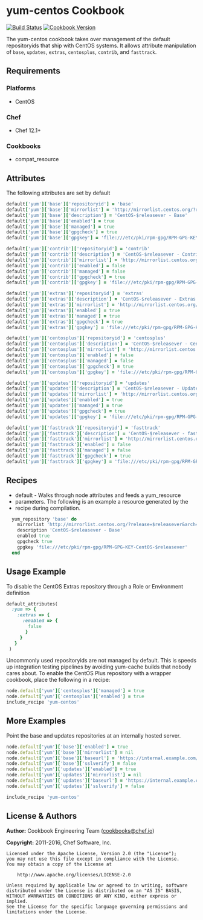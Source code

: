 # yum-centos Cookbook

[![Build Status](https://travis-ci.org/chef-cookbooks/yum-centos.svg?branch=master)](http://travis-ci.org/chef-cookbooks/yum-centos) [![Cookbook Version](https://img.shields.io/cookbook/v/yum-centos.svg)](https://supermarket.chef.io/cookbooks/yum-centos)

The yum-centos cookbook takes over management of the default repositoryids that ship with CentOS systems. It allows attribute manipulation of `base`, `updates`, `extras`, `centosplus`, `contrib`, and `fasttrack`.

## Requirements

### Platforms

- CentOS

### Chef

- Chef 12.1+

### Cookbooks

- compat_resource

## Attributes

The following attributes are set by default

```ruby
default['yum']['base']['repositoryid'] = 'base'
default['yum']['base']['mirrorlist'] = 'http://mirrorlist.centos.org/?release=$releasever&arch=$basearch&repo=os'
default['yum']['base']['description'] = 'CentOS-$releasever - Base'
default['yum']['base']['enabled'] = true
default['yum']['base']['managed'] = true
default['yum']['base']['gpgcheck'] = true
default['yum']['base']['gpgkey'] = 'file:///etc/pki/rpm-gpg/RPM-GPG-KEY-CentOS-$releasever'
```

```ruby
default['yum']['contrib']['repositoryid'] = 'contrib'
default['yum']['contrib']['description'] = 'CentOS-$releasever - Contrib'
default['yum']['contrib']['mirrorlist'] = 'http://mirrorlist.centos.org/?release=$releasever&arch=$basearch&repo=contrib'
default['yum']['contrib']['enabled'] = false
default['yum']['contrib']['managed'] = false
default['yum']['contrib']['gpgcheck'] = true
default['yum']['contrib']['gpgkey'] = 'file:///etc/pki/rpm-gpg/RPM-GPG-KEY-CentOS-$releasever'
```

```ruby
default['yum']['extras']['repositoryid'] = 'extras'
default['yum']['extras']['description'] = 'CentOS-$releasever - Extras'
default['yum']['extras']['mirrorlist'] = 'http://mirrorlist.centos.org/?release=$releasever&arch=$basearch&repo=extras'
default['yum']['extras']['enabled'] = true
default['yum']['extras']['managed'] = true
default['yum']['extras']['gpgcheck'] = true
default['yum']['extras']['gpgkey'] = 'file:///etc/pki/rpm-gpg/RPM-GPG-KEY-CentOS-$releasever'
```

```ruby
default['yum']['centosplus']['repositoryid'] = 'centosplus'
default['yum']['centosplus']['description'] = 'CentOS-$releasever - Centosplus'
default['yum']['centosplus']['mirrorlist'] = 'http://mirrorlist.centos.org/?release=$releasever&arch=$basearch&repo=centosplus'
default['yum']['centosplus']['enabled'] = false
default['yum']['centosplus']['managed'] = false
default['yum']['centosplus']['gpgcheck'] = true
default['yum']['centosplus']['gpgkey'] = 'file:///etc/pki/rpm-gpg/RPM-GPG-KEY-CentOS-$releasever'
```

```ruby
default['yum']['updates']['repositoryid'] = 'updates'
default['yum']['updates']['description'] = 'CentOS-$releasever - Updates'
default['yum']['updates']['mirrorlist'] = 'http://mirrorlist.centos.org/?release=$releasever&arch=$basearch&repo=updates'
default['yum']['updates']['enabled'] = true
default['yum']['updates']['managed'] = true
default['yum']['updates']['gpgcheck'] = true
default['yum']['updates']['gpgkey'] = 'file:///etc/pki/rpm-gpg/RPM-GPG-KEY-CentOS-$releasever'
```

```ruby
default['yum']['fasttrack']['repositoryid'] = 'fasttrack'
default['yum']['fasttrack']['description'] = 'CentOS-$releasever - fasttrack'
default['yum']['fasttrack']['mirrorlist'] = 'http://mirrorlist.centos.org/?release=$releasever&arch=$basearch&repo=fasttrack&infra=$infra'
default['yum']['fasttrack']['enabled'] = false
default['yum']['fasttrack']['managed'] = false
default['yum']['fasttrack']['gpgcheck'] = true
default['yum']['fasttrack']['gpgkey'] = 'file:///etc/pki/rpm-gpg/RPM-GPG-KEY-CentOS-$releasever'
```

## Recipes

- default - Walks through node attributes and feeds a yum_resource
- parameters. The following is an example a resource generated by the
- recipe during compilation.

```ruby
  yum_repository 'base' do
    mirrorlist 'http://mirrorlist.centos.org/?release=$releasever&arch=$basearch&repo=os'
    description 'CentOS-$releasever - Base'
    enabled true
    gpgcheck true
    gpgkey 'file:///etc/pki/rpm-gpg/RPM-GPG-KEY-CentOS-$releasever'
  end
```

## Usage Example

To disable the CentOS Extras repository through a Role or Environment definition

```ruby
default_attributes(
  :yum => {
    :extras => {
      :enabled => {
        false
       }
     }
   }
 )
```

Uncommonly used repositoryids are not managed by default. This is speeds up integration testing pipelines by avoiding yum-cache builds that nobody cares about. To enable the CentOS Plus repository with a wrapper cookbook, place the following in a recipe:

```ruby
node.default['yum']['centosplus']['managed'] = true
node.default['yum']['centosplus']['enabled'] = true
include_recipe 'yum-centos'
```

## More Examples

Point the base and updates repositories at an internally hosted server.

```ruby
node.default['yum']['base']['enabled'] = true
node.default['yum']['base']['mirrorlist'] = nil
node.default['yum']['base']['baseurl'] = 'https://internal.example.com/centos/6/os/x86_64'
node.default['yum']['base']['sslverify'] = false
node.default['yum']['updates']['enabled'] = true
node.default['yum']['updates']['mirrorlist'] = nil
node.default['yum']['updates']['baseurl'] = 'https://internal.example.com/centos/6/updates/x86_64'
node.default['yum']['updates']['sslverify'] = false

include_recipe 'yum-centos'
```

## License & Authors

**Author:** Cookbook Engineering Team ([cookbooks@chef.io](mailto:cookbooks@chef.io))

**Copyright:** 2011-2016, Chef Software, Inc.

```
Licensed under the Apache License, Version 2.0 (the "License");
you may not use this file except in compliance with the License.
You may obtain a copy of the License at

    http://www.apache.org/licenses/LICENSE-2.0

Unless required by applicable law or agreed to in writing, software
distributed under the License is distributed on an "AS IS" BASIS,
WITHOUT WARRANTIES OR CONDITIONS OF ANY KIND, either express or implied.
See the License for the specific language governing permissions and
limitations under the License.
```
